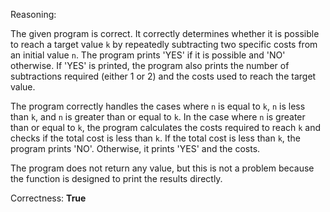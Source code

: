 Reasoning:

The given program is correct. It correctly determines whether it is possible to reach a target value `k` by repeatedly subtracting two specific costs from an initial value `n`. The program prints 'YES' if it is possible and 'NO' otherwise. If 'YES' is printed, the program also prints the number of subtractions required (either 1 or 2) and the costs used to reach the target value.

The program correctly handles the cases where `n` is equal to `k`, `n` is less than `k`, and `n` is greater than or equal to `k`. In the case where `n` is greater than or equal to `k`, the program calculates the costs required to reach `k` and checks if the total cost is less than `k`. If the total cost is less than `k`, the program prints 'NO'. Otherwise, it prints 'YES' and the costs.

The program does not return any value, but this is not a problem because the function is designed to print the results directly.

Correctness: **True**